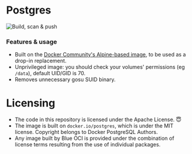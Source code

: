 # Postgres

![Build, scan & push](https://github.com/Blue-OCI/postgres/actions/workflows/build.yml/badge.svg)

### Features & usage
- Built on the [Docker Community's Alpine-based image](https://github.com/docker-library/postgres), to be used as a drop-in replacement.
- Unprivileged image: you should check your volumes' permissions (eg `/data`), default UID/GID is 70.
- Removes unnecessary gosu SUID binary.

# Licensing
- The code in this repository is licensed under the Apache License. 😇
- The image is built on `docker.io/postgres`, which is under the MIT license. Copyright belongs to Docker PostgreSQL Authors.
- Any image built by Blue OCI is provided under the combination of license terms resulting from the use of individual packages.
